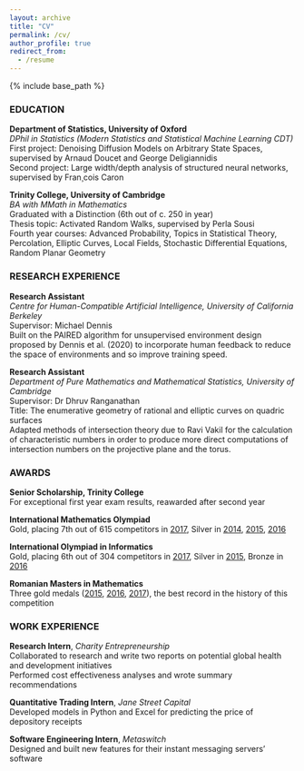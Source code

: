 ```yaml
---
layout: archive
title: "CV"
permalink: /cv/
author_profile: true
redirect_from:
  - /resume
---
```


{% include base_path %}

### EDUCATION

**Department of Statistics, University of Oxford**\
_DPhil in Statistics (Modern Statistics and Statistical Machine Learning CDT)_\
First project: Denoising Diffusion Models on Arbitrary State Spaces, supervised by Arnaud Doucet and George Deligiannidis\
Second project: Large width/depth analysis of structured neural networks, supervised by Fran¸cois Caron

**Trinity College, University of Cambridge**\
_BA with MMath in Mathematics_\
Graduated with a Distinction (6th out of c. 250 in year)\
Thesis topic: Activated Random Walks, supervised by Perla Sousi\
Fourth year courses: Advanced Probability, Topics in Statistical Theory, Percolation, Elliptic Curves, Local Fields, Stochastic Differential Equations, Random Planar Geometry

### RESEARCH EXPERIENCE

**Research Assistant**\
_Centre for Human-Compatible Artificial Intelligence, University of California Berkeley_\
Supervisor: Michael Dennis\
Built on the PAIRED algorithm for unsupervised environment design proposed by Dennis et al. (2020) to incorporate human feedback to reduce the space of environments and so improve training speed.

**Research Assistant**\
_Department of Pure Mathematics and Mathematical Statistics, University of Cambridge_\
Supervisor: Dr Dhruv Ranganathan\
Title: The enumerative geometry of rational and elliptic curves on quadric surfaces\
Adapted methods of intersection theory due to Ravi Vakil for the calculation of characteristic numbers in order to
produce more direct computations of intersection numbers on the projective plane and the torus.

### AWARDS

**Senior Scholarship, Trinity College**\
For exceptional first year exam results, reawarded after second year

**International Mathematics Olympiad**\
Gold, placing 7th out of 615 competitors in [2017](https://www.imo-official.org/participant_r.aspx?id=25080), Silver in [2014](https://www.imo-official.org/participant_r.aspx?id=25080), [2015](https://www.imo-official.org/participant_r.aspx?id=25080), [2016](https://www.imo-official.org/participant_r.aspx?id=25080)

**International Olympiad in Informatics**\
Gold, placing 6th out of 304 competitors in [2017](http://stats.ioinformatics.org/people/5794), Silver in [2015](http://stats.ioinformatics.org/people/5794), Bronze in [2016](http://stats.ioinformatics.org/people/5794)

**Romanian Masters in Mathematics**\
Three gold medals ([2015](https://rmms.lbi.ro/rmm2015/index.php?id=results_math), [2016](https://rmms.lbi.ro/rmm2016/index.php?id=results_math), [2017](https://rmms.lbi.ro/rmm2017/index.php?id=results_math)), the best record in the history of this competition

### WORK EXPERIENCE

**Research Intern**, _Charity Entrepreneurship_\
Collaborated to research and write two reports on potential global health and development initiatives\
Performed cost effectiveness analyses and wrote summary recommendations

**Quantitative Trading Intern**, _Jane Street Capital_\
Developed models in Python and Excel for predicting the price of depository receipts

**Software Engineering Intern**, _Metaswitch_\
Designed and built new features for their instant messaging servers’ software
